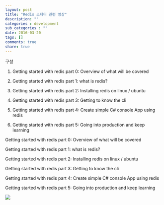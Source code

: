 ```yaml
---
layout: post
title: "Redis 스터디 관련 영상"
description: ""
categories : development
sub_categories : ""
date: 2016-03-20
tags: []
comments: true
share: true
---
```


구성

  1. Getting started with redis part 0: Overview of what will be covered

  2. Getting started with redis part 1: what is redis?

  3. Getting started with redis part 2: Installing redis on linux / ubuntu

  4. Getting started with redis part 3: Getting to know the cli

  5. Getting started with redis part 4: Create simple C# console App using redis

  6. Getting started with redis part 5: Going into production and keep learning

  

  

Getting started with redis part 0: Overview of what will be covered

  

Getting started with redis part 1: what is redis?

  

Getting started with redis part 2: Installing redis on linux / ubuntu

  

Getting started with redis part 3: Getting to know the cli

  

Getting started with redis part 4: Create simple C# console App using redis

  

Getting started with redis part 5: Going into production and keep learning

  

  

  

![](/assets/images/posts/546/271FAE4F56EE9C421181A0.PNG)

  

